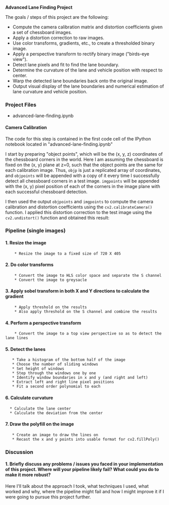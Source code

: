 **Advanced Lane Finding Project**

The goals / steps of this project are the following:

* Compute the camera calibration matrix and distortion coefficients given a set of chessboard images.
* Apply a distortion correction to raw images.
* Use color transforms, gradients, etc., to create a thresholded binary image.
* Apply a perspective transform to rectify binary image ("birds-eye view").
* Detect lane pixels and fit to find the lane boundary.
* Determine the curvature of the lane and vehicle position with respect to center.
* Warp the detected lane boundaries back onto the original image.
* Output visual display of the lane boundaries and numerical estimation of lane curvature and vehicle position.

### Project Files 
* advanced-lane-finding.ipynb


#### Camera Calibration

The code for this step is contained in the first code cell of the IPython notebook located in "advanced-lane-finding.ipynb" 

I start by preparing "object points", which will be the (x, y, z) coordinates of the chessboard corners in the world. Here I am assuming the chessboard is fixed on the (x, y) plane at z=0, such that the object points are the same for each calibration image.  Thus, `objp` is just a replicated array of coordinates, and `objpoints` will be appended with a copy of it every time I successfully detect all chessboard corners in a test image.  `imgpoints` will be appended with the (x, y) pixel position of each of the corners in the image plane with each successful chessboard detection.  

I then used the output `objpoints` and `imgpoints` to compute the camera calibration and distortion coefficients using the `cv2.calibrateCamera()` function.  I applied this distortion correction to the test image using the `cv2.undistort()` function and obtained this result: 

### Pipeline (single images)
  #### 1. Resize the image 
        * Resize the image to a fixed size of 720 X 405
  #### 2. Do color transforms 
        * Convert the image to HLS color space and separate the S channel
        * Convert the image to greysacle
  #### 3. Apply sobel transform in both X and Y directions to calculate the gradient
        * Apply threshold on the results  
        * Also apply threshold on the S channel and combine the results 
  #### 4. Perform a perspective transform 
        * Convert the image to a top view perspective so as to detect the lane lines 
  #### 5. Detect the lanes 
       * Take a histogram of the bottom half of the image
       * Choose the number of sliding windows
       * Set height of windows
       * Step through the windows one by one
       * Identify window boundaries in x and y (and right and left)
       * Extract left and right line pixel positions
       * Fit a second order polynomial to each
       
 #### 6.  Calculate curvature
      * Calculate the lane center 
      * Calculate the deviation from the center
    
  #### 7. Draw the polyfill on the image 
       * Create an image to draw the lines on
       * Recast the x and y points into usable format for cv2.fillPoly()
  
### Discussion

#### 1. Briefly discuss any problems / issues you faced in your implementation of this project.  Where will your pipeline likely fail?  What could you do to make it more robust?

Here I'll talk about the approach I took, what techniques I used, what worked and why, where the pipeline might fail and how I might improve it if I were going to pursue this project further.  
